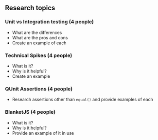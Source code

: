 ## Research topics

### Unit vs Integration testing (4 people)
- What are the differences
- What are the pros and cons
- Create an example of each

### Technical Spikes (4 people)
- What is it?
- Why is it helpful?
- Create an example

### QUnit Assertions (4 people)
- Research assertions other than `equal()` and provide examples of each

### BlanketJS (4 people)
- What is it?
- Why is it helpful?
- Provide an example of it in use
